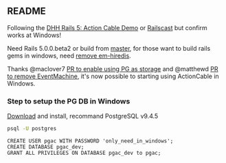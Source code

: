 ## README

Following the [DHH Rails 5: Action Cable Demo](https://medium.com/@dhh/rails-5-action-cable-demo-8bba4ccfc55e) or [Railscast](http://railscasts-china.com/episodes/action-cable-rails-5) but confirm works at Windows!

Need Rails 5.0.0.beta2 or build from [master](https://github.com/Eric-Guo/rails/commits/pgac_test), for those want to build rails gems in windows, need [remove em-hiredis](https://github.com/Eric-Guo/rails/commit/21e834f324233cfb51f012223e747872e5e150a7).

Thanks @maclover7 [PR to enable using PG as storage](https://github.com/rails/rails/pull/22950) and @matthewd [PR to remove EventMachine](https://github.com/rails/rails/pull/23152), it's now possible to starting using ActionCable in Windows.

### Step to setup the PG DB in Windows

[Download](http://www.postgresql.org/download/windows/) and install, recommand PostgreSQL v9.4.5

```bat
psql -U postgres
```

```psql
CREATE USER pgac WITH PASSWORD 'only_need_in_windows';
CREATE DATABASE pgac_dev;
GRANT ALL PRIVILEGES ON DATABASE pgac_dev to pgac;
```
